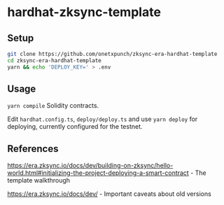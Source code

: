 # hardhat-zksync-template


## Setup

```sh
git clone https://github.com/onetxpunch/zksync-era-hardhat-template
cd zksync-era-hardhat-template
yarn && echo 'DEPLOY_KEY=' > .env
```

## Usage

`yarn compile` Solidity contracts.

Edit `hardhat.config.ts`, `deploy/deploy.ts` and use `yarn deploy` for deploying, currently configured for the testnet.

## References

https://era.zksync.io/docs/dev/building-on-zksync/hello-world.html#initializing-the-project-deploying-a-smart-contract - The template walkthrough

https://era.zksync.io/docs/dev/ - Important caveats about old versions